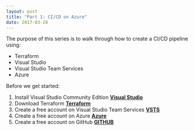 ```yaml
---
layout: post
title: "Part 1: CI/CD on Azure"
date: 2017-03-28
---
```


The purpose of this series is to walk through how to create a CI/CD pipeline using:
- Terraform
- Visual Studio
- Visual Studio Team Services
- Azure

Before we get started:
1.	Install Visual Studio Community Edition
 __[Visual Studio](https://visualstudio.microsoft.com/vs/community/)__
2.	Download Terraform
 __[Terraform](https://www.terraform.io/downloads.html)__
3.	Create a free account on Visual Studio Team Services
 __[VSTS](https://visualstudio.microsoft.com/team-services/)__
4. Create a free account on Azure 
 __[Azure](https://azure.microsoft.com/en-us/)__
5. Create a free account on GitHub
 __[GITHUB](https://github.com/)__



